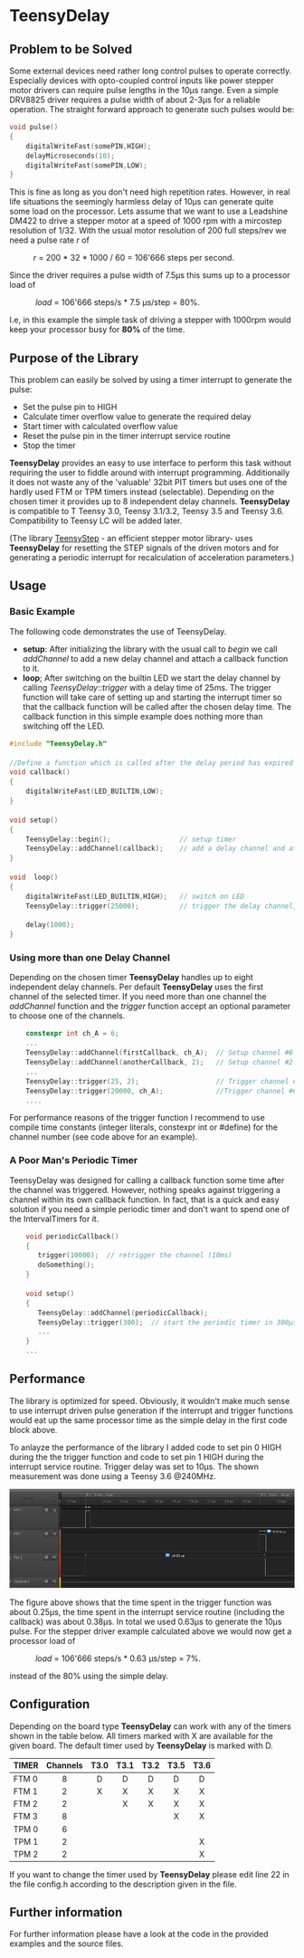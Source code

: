 # TeensyDelay
## Problem to be Solved 


Some external devices need rather long control pulses to operate correctly. Especially devices with opto-coupled control inputs like power stepper motor drivers can require pulse lengths in the 10µs range. Even a simple DRV8825 driver requires a pulse width of about 2-3µs for a reliable operation. The straight forward approach to generate such pulses would be:
```c++
void pulse()
{
	digitalWriteFast(somePIN,HIGH);
	delayMicroseconds(10);
	digitalWriteFast(somePIN,LOW);
}
```
This is fine as long as you don't need high repetition rates. However, in real life situations the seemingly harmless delay of 10µs can generate quite some load on the processor. Lets assume that we want to use a Leadshine DM422 to drive a stepper motor at a speed of 1000 rpm with a mircostep resolution of 1/32. With the usual motor resolution of 200 full steps/rev we need a pulse rate *r* of

&emsp;&emsp;&emsp;*r* = 200 * 32 * 1000 / 60 = 106'666  steps per second.

Since the driver requires a pulse width of 7.5µs this sums up to a processor load of

&emsp;&emsp;&emsp; *load* = 106'666 steps/s * 7.5 µs/step = 80%.

I.e, in this example the simple task of driving a stepper with 1000rpm would  keep your processor busy for **80%** of the time. 

## Purpose of the Library
This problem can easily be solved  by using a timer interrupt to generate the pulse:
- Set the pulse pin to HIGH
- Calculate timer overflow value to generate the required delay 
- Start timer with calculated overflow value
- Reset the pulse pin in the timer interrupt service routine
- Stop the timer

**TeensyDelay** provides an easy to use interface to perform this task without requiring the user to fiddle around with interrupt programming. Additionally it does not waste any of the 'valuable' 32bit PIT timers but uses one of the hardly used FTM or TPM timers instead (selectable). Depending on the chosen timer it provides up to 8 independent delay channels. **TeensyDelay** is compatible to T Teensy 3.0, Teensy 3.1/3.2, Teensy 3.5 and Teensy 3.6. Compatibility to Teensy LC will be added later.

(The library [TeensyStep](https://github.com/luni64/TeensyStep) - an efficient stepper motor library- uses **TeensyDelay** for resetting the STEP signals of the driven motors and for generating a periodic interrupt for recalculation of acceleration parameters.)

## Usage
###  Basic Example
The following code demonstrates the use of TeensyDelay.

- **setup**: After initializing the library with the usual call to *begin*  we call *addChannel* to add a new delay channel and attach a callback function to it. 
- **loop**; After switching on the builtin LED we start the delay channel by calling *TeensyDelay::trigger* with a delay time of 25ms. The trigger function will take care of setting up and starting the interrupt timer so that the callback function will be called after the chosen delay time. The callback function in this simple example does nothing more than switching off the LED.  
```c++
#include "TeensyDelay.h"

//Define a function which is called after the delay period has expired
void callback() 
{
    digitalWriteFast(LED_BUILTIN,LOW);
}

void setup()
{
    TeensyDelay::begin();                 // setup timer
    TeensyDelay::addChannel(callback);    // add a delay channel and attach callback function
}

void  loop()
{
    digitalWriteFast(LED_BUILTIN,HIGH);   // switch on LED
    TeensyDelay::trigger(25000);          // trigger the delay channel, callback will be invoked 25ms after this call
    
    delay(1000);                     
}
```
###  Using more than one Delay Channel
Depending on the chosen timer **TeensyDelay** handles up to eight independent delay channels. Per default **TeensyDelay** uses the first channel of the selected timer. If you need more than one channel the *addChannel* function and the *trigger* function accept an optional parameter to choose one of the channels. 

```c++
	constexpr int ch_A = 6;
	...
	TeensyDelay::addChannel(firstCallback, ch_A);  // Setup channel #6
	TeensyDelay::addChannel(anotherCallback, 2);   // Setup channel #2
	...
	TeensyDelay::trigger(25, 2);                   // Trigger channel #2, 25µs
	TeensyDelay::trigger(20000, ch_A);             //Trigger channel #6, 20ms
	....
```
For performance reasons of the trigger function I recommend to use compile time constants (integer literals, constexpr int or #define) for the channel number (see code above for an example). 

### A Poor Man's Periodic Timer
TeensyDelay was designed for calling a callback function some time after the channel was triggered. However, nothing speaks against triggering a channel within its own callback function. In fact, that is a quick and easy solution if you need a simple periodic timer and don't want to spend one of the IntervalTimers for it. 
```c++	
	void periodicCallback()
	{
	   trigger(10000);  // retrigger the channel (10ms)
	   doSomething();
	}
	
	void setup()
	{
	   TeensyDelay::addChannel(periodicCallback);
	   TeensyDelay::trigger(300);  // start the periodic timer in 300µs
	   ...
	}
	...
```

## Performance
The library is optimized for speed. Obviously, it wouldn't make much sense to use interrupt driven pulse generation if the interrupt and trigger functions would eat up the same processor time as the simple delay in the first code block above.

To anlayze the performance of the library I added code to set pin 0 HIGH during the the trigger function and code to set pin 1 HIGH during the interrupt service routine. Trigger delay was set to 10µs. The shown measurement was done using a Teensy 3.6 @240MHz. 


![Alt text](/media/timing.PNG?raw=true "Logic analyzer trace")

The figure above shows that the time spent in the trigger function was about 0.25µs, the time spent in the interrupt service routine (including the callback) was about 0.38µs. In total we used 0.63µs to generate the 10µs pulse. For the stepper driver example calculated above we would now get a processor load of 
 
 &emsp;&emsp;&emsp; *load* = 106'666 steps/s * 0.63 µs/step = 7%.
 
 instead of the 80% using the simple delay. 
 
## Configuration

Depending on the board type **TeensyDelay** can work with any of the timers shown in the table below.  All timers marked with X are available for the given board. The default timer used by **TeensyDelay**  is marked with D. 

|TIMER |Channels|T3.0|T3.1|T3.2|T3.5|T3.6|                
|------|:------:|:--:|:--:|:--:|:--:|:--:|
|FTM 0 |8       | D  | D  | D  | D  | D  |
|FTM 1 |2       | X  | X  | X  | X  | X  |
|FTM 2 |2       |    | X  | X  | X  | X  |
|FTM 3 |8       |    |    |    | X  | X  |
|TPM 0 |6       |    |    |    |    |    |
|TPM 1 |2       |    |    |    |    | X  |
|TPM 2 |2       |    |    |    |    | X  |

If you want to change the timer used by **TeensyDelay**  please edit line 22 in the file config.h according to the description given in the file. 

 ## Further information 
 For further information please have a look at the code in the provided examples and the source files. 

[//]: ----------------------------------------
   [PJRC]: <https://www.pjrc.com/teensy/pinout.html>
